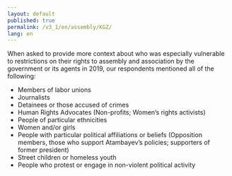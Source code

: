 ```yaml
---
layout: default
published: true
permalink: /v3_1/en/assembly/KGZ/
lang: en
---
```

When asked to provide more context about who was especially vulnerable to restrictions on their rights to assembly and association by the government or its agents in 2019, our respondents mentioned all of the following: 

- Members of labor unions 
- Journalists 
- Detainees or those accused of crimes 
- Human Rights Advocates (Non-profits; Women’s rights activists) 
- People of particular ethnicities 
- Women and/or girls 
- People with particular political affiliations or beliefs (Opposition members, those who support Atambayev’s policies; supporters of former president) 
- Street children or homeless youth 
- People who protest or engage in non-violent political activity
